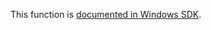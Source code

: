 This function is [documented in Windows SDK](https://learn.microsoft.com/en-us/windows/win32/devnotes/ntassociatewaitcompletionpacket).
